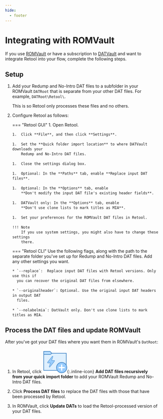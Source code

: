 ```yaml
---
hide:
  - footer
---
```


# Integrating with ROMVault

If you use [ROMVault](https://romvault.com/) or have a subscription to [DATVault](https://www.datvault.com/)
and want to integrate Retool into your flow, complete the following steps.

## Setup


1.  Add your Redump and No-Intro DAT files to a subfolder in your ROMVault `DATRoot`
    that is separate from your other DAT files. For example, `DATRoot\Retool\`.

    This is so Retool only processes these files and no others.

1.  Configure Retool as follows:

    === "Retool GUI"
        1.  Open Retool.

        1.  Click **File**, and then click **Settings**.

        1.  Set the **Quick folder import location** to where DATVault downloads your
            Redump and No-Intro DAT files.

        1.  Close the settings dialog box.

        1.  Optional: In the **Paths** tab, enable **Replace input DAT files**.

        1.  Optional: In the **Options** tab, enable
            **Don't modify the input DAT file's existing header fields**.

        1.  DATVault only: In the **Options** tab, enable
            **Don't use clone lists to mark titles as MIA**.

        1.  Set your preferences for the ROMVault DAT files in Retool.

        !!! Note
            If you use system settings, you might also have to change these settings
            there.

    === "Retool CLI"
        Use the following flags, along with the path to the separate folder you've set up
        for Redump and No-Intro DAT files. Add any other settings you want.

        * `--replace`:  Replace input DAT files with Retool versions. Only use this if
          you can recover the original DAT files from elsewhere.

        * `--originalheader`: Optional. Use the original input DAT headers in output DAT
          files.

        * `--nolabelmia`: DatVault only. Don't use clone lists to mark titles as MIA.

## Process the DAT files and update ROMVault

After you've got your DAT files where you want them in ROMVault's `DatRoot`:

1.  In Retool, click ![A screenshot of the "add DAT files recursively from your quick import folder" button](images/icons8-add-quick-folder-80.png){:.inline-icon}
    **Add DAT files recursively from your quick import folder** to add
    your ROMVault Redump and No-Intro DAT files.

1.  Click **Process DAT files** to replace the DAT files with those that have been
    processed by Retool.

1.  In ROMVault, click **Update DATs** to load the Retool-processed version of your DAT
    files.
